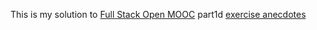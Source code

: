 This is my solution to [Full Stack Open MOOC](https://fullstackopen.com/en) part1d [exercise anecdotes](https://fullstackopen.com/en/part1/a_more_complex_state_debugging_react_apps#exercises)
